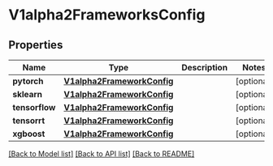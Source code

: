 # V1alpha2FrameworksConfig

## Properties
Name | Type | Description | Notes
------------ | ------------- | ------------- | -------------
**pytorch** | [**V1alpha2FrameworkConfig**](V1alpha2FrameworkConfig.md) |  | [optional] 
**sklearn** | [**V1alpha2FrameworkConfig**](V1alpha2FrameworkConfig.md) |  | [optional] 
**tensorflow** | [**V1alpha2FrameworkConfig**](V1alpha2FrameworkConfig.md) |  | [optional] 
**tensorrt** | [**V1alpha2FrameworkConfig**](V1alpha2FrameworkConfig.md) |  | [optional] 
**xgboost** | [**V1alpha2FrameworkConfig**](V1alpha2FrameworkConfig.md) |  | [optional] 

[[Back to Model list]](../README.md#documentation-for-models) [[Back to API list]](../README.md#documentation-for-api-endpoints) [[Back to README]](../README.md)


